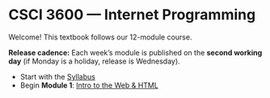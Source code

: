 # CSCI 3600 — Internet Programming

Welcome! This textbook follows our 12-module course.

<!-- ## Book

Available formats:

- [HTML](print_page/) – to read from your browser (mobile-friendly).
- [PDF](assets/textbook.pdf) – to print and archive.
- [ODT](assets/textbook.odt) – to edit (LibreOffice) and archive.
- [DOCX](assets/textbook.docx) – to edit (Microsoft Word) and archive. -->

**Release cadence:** Each week’s module is published on the **second working day** (if Monday is a holiday, release is Wednesday).

- Start with the [Syllabus](./syllabus.md)
- Begin **Module 1**: [Intro to the Web & HTML](./module-01-intro-html/overview.md)
